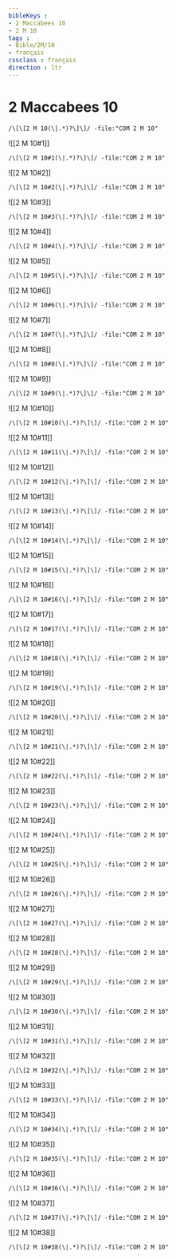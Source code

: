 ```yaml
---
bibleKeys : 
- 2 Maccabees 10
- 2 M 10
tags : 
- Bible/2M/10
- français
cssclass : français
direction : ltr
---
```


# 2 Maccabees 10

```query
/\[\[2 M 10(\|.*)?\]\]/ -file:"COM 2 M 10"
```



![[2 M 10#1]]

```query
/\[\[2 M 10#1(\|.*)?\]\]/ -file:"COM 2 M 10"
```

![[2 M 10#2]]

```query
/\[\[2 M 10#2(\|.*)?\]\]/ -file:"COM 2 M 10"
```

![[2 M 10#3]]

```query
/\[\[2 M 10#3(\|.*)?\]\]/ -file:"COM 2 M 10"
```

![[2 M 10#4]]

```query
/\[\[2 M 10#4(\|.*)?\]\]/ -file:"COM 2 M 10"
```

![[2 M 10#5]]

```query
/\[\[2 M 10#5(\|.*)?\]\]/ -file:"COM 2 M 10"
```

![[2 M 10#6]]

```query
/\[\[2 M 10#6(\|.*)?\]\]/ -file:"COM 2 M 10"
```

![[2 M 10#7]]

```query
/\[\[2 M 10#7(\|.*)?\]\]/ -file:"COM 2 M 10"
```

![[2 M 10#8]]

```query
/\[\[2 M 10#8(\|.*)?\]\]/ -file:"COM 2 M 10"
```

![[2 M 10#9]]

```query
/\[\[2 M 10#9(\|.*)?\]\]/ -file:"COM 2 M 10"
```

![[2 M 10#10]]

```query
/\[\[2 M 10#10(\|.*)?\]\]/ -file:"COM 2 M 10"
```

![[2 M 10#11]]

```query
/\[\[2 M 10#11(\|.*)?\]\]/ -file:"COM 2 M 10"
```

![[2 M 10#12]]

```query
/\[\[2 M 10#12(\|.*)?\]\]/ -file:"COM 2 M 10"
```

![[2 M 10#13]]

```query
/\[\[2 M 10#13(\|.*)?\]\]/ -file:"COM 2 M 10"
```

![[2 M 10#14]]

```query
/\[\[2 M 10#14(\|.*)?\]\]/ -file:"COM 2 M 10"
```

![[2 M 10#15]]

```query
/\[\[2 M 10#15(\|.*)?\]\]/ -file:"COM 2 M 10"
```

![[2 M 10#16]]

```query
/\[\[2 M 10#16(\|.*)?\]\]/ -file:"COM 2 M 10"
```

![[2 M 10#17]]

```query
/\[\[2 M 10#17(\|.*)?\]\]/ -file:"COM 2 M 10"
```

![[2 M 10#18]]

```query
/\[\[2 M 10#18(\|.*)?\]\]/ -file:"COM 2 M 10"
```

![[2 M 10#19]]

```query
/\[\[2 M 10#19(\|.*)?\]\]/ -file:"COM 2 M 10"
```

![[2 M 10#20]]

```query
/\[\[2 M 10#20(\|.*)?\]\]/ -file:"COM 2 M 10"
```

![[2 M 10#21]]

```query
/\[\[2 M 10#21(\|.*)?\]\]/ -file:"COM 2 M 10"
```

![[2 M 10#22]]

```query
/\[\[2 M 10#22(\|.*)?\]\]/ -file:"COM 2 M 10"
```

![[2 M 10#23]]

```query
/\[\[2 M 10#23(\|.*)?\]\]/ -file:"COM 2 M 10"
```

![[2 M 10#24]]

```query
/\[\[2 M 10#24(\|.*)?\]\]/ -file:"COM 2 M 10"
```

![[2 M 10#25]]

```query
/\[\[2 M 10#25(\|.*)?\]\]/ -file:"COM 2 M 10"
```

![[2 M 10#26]]

```query
/\[\[2 M 10#26(\|.*)?\]\]/ -file:"COM 2 M 10"
```

![[2 M 10#27]]

```query
/\[\[2 M 10#27(\|.*)?\]\]/ -file:"COM 2 M 10"
```

![[2 M 10#28]]

```query
/\[\[2 M 10#28(\|.*)?\]\]/ -file:"COM 2 M 10"
```

![[2 M 10#29]]

```query
/\[\[2 M 10#29(\|.*)?\]\]/ -file:"COM 2 M 10"
```

![[2 M 10#30]]

```query
/\[\[2 M 10#30(\|.*)?\]\]/ -file:"COM 2 M 10"
```

![[2 M 10#31]]

```query
/\[\[2 M 10#31(\|.*)?\]\]/ -file:"COM 2 M 10"
```

![[2 M 10#32]]

```query
/\[\[2 M 10#32(\|.*)?\]\]/ -file:"COM 2 M 10"
```

![[2 M 10#33]]

```query
/\[\[2 M 10#33(\|.*)?\]\]/ -file:"COM 2 M 10"
```

![[2 M 10#34]]

```query
/\[\[2 M 10#34(\|.*)?\]\]/ -file:"COM 2 M 10"
```

![[2 M 10#35]]

```query
/\[\[2 M 10#35(\|.*)?\]\]/ -file:"COM 2 M 10"
```

![[2 M 10#36]]

```query
/\[\[2 M 10#36(\|.*)?\]\]/ -file:"COM 2 M 10"
```

![[2 M 10#37]]

```query
/\[\[2 M 10#37(\|.*)?\]\]/ -file:"COM 2 M 10"
```

![[2 M 10#38]]

```query
/\[\[2 M 10#38(\|.*)?\]\]/ -file:"COM 2 M 10"
```


